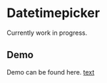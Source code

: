 # Datetimepicker

Currently work in progress.


## Demo

Demo can be found here. [text](https://mathiasbk.github.io/Datepicker/example.html)